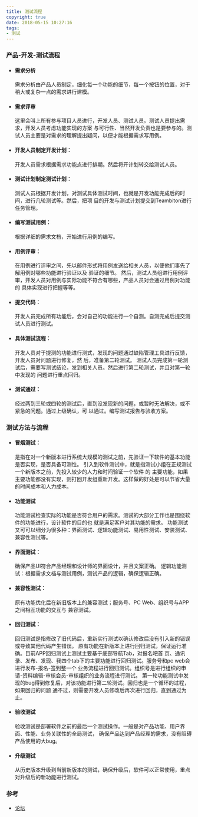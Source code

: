```yaml
---
title: 测试流程
copyright: true
date: 2018-05-15 10:27:16
tags:
- 测试
---
```


### 产品-开发-测试流程   

- #### 需求分析

   需求分析由产品人员制定，细化每一个功能的细节，每一个按钮的位置，对于稍大或复杂一点的需求进行建模。  

- #### 需求评审

  这里会叫上所有参与项目人员进行，开发人员、测试人员。测试人员提出需求，开发人员考虑功能实现的方案 与可行性、当然开发负责也是要参与的。测试人员主要是对需求的理解提出疑问，以便才能根据需求写用例。

- #### 开发人员制定开发计划：

  开发人员需求根据需求功能点进行排期。然后将开计划转交给测试人员。  

- #### 测试计划制定测试计划： 

   测试人员根据开发计划，对测试具体测试时间，也就是开发功能完成后的时间，进行几轮测试等。然后，把项 目的开发与测试计划提交到Teambiton进行任务管理。

- #### 编写测试用例：  

  根据详细的需求文档，开始进行用例的编写。  

- #### 用例评审：  

  在用例进行评审之间，先以邮件形式将用例发送给相关人员，以便他们事先了解用例对哪些功能进行验证以及 验证的细节。  然后，测试人员组进行用例评审，开发人员对用例与实际功能不符合有哪些，产品人员对会通过用例对功能的 具体实现进行把握等等。  

- #### 提交代码：  

  开发人员完成所有功能后，会对自己的功能进行一个自测。自测完成后提交测试人员进行测试。  

- #### 具体测试流程： 

   开发人员对于提测的功能进行测式，发现的问题通过缺陷管理工具进行反馈，开发人员对问题进行修复，然 后，准备第二轮测试。  测试人员完成第一轮测试后，需要写测试结论，发到相关人员。然后进行第二轮测试，并且对第一轮中发现的 问题进行重点回归。  

- #### 测试通过：  

  经过两到三轮或四轮的测试后，直到没发现新的问题，或暂时无法解决，或不紧急的问题。通过上级确认，可 以通过。编写测试报告与验收方案。  

### 测试方法与流程

- #### 冒烟测试：

  是指在对一个新版本进行系统大规模的测试之前，先验证一下软件的基本功能是否实现，是否具备可测性。  引入到软件测试中，就是指测试小组在正规测试一个新版本之前，先投入较少的人力和时间验证一个软件 的 主要功能，如果主要功能都没有实现，则打回开发组重新开发。这样做的好处是可以节省大量的时间成本和人力成本。  

- #### 功能测试  

  功能测试检查实际的功能是否符合用户的需求。测试的大部分工作也是围绕软件的功能进行，设计软件的目的也 就是满足客户对其功能的需求。  功能测试又可可以细分为很多种：界面测试、逻辑功能测试、易用性测试、安装测试、兼容性测试等。  

- #### 界面测试：

  确保产品UI符合产品经理和设计师的界面设计，并且文案正确。  逻辑功能测试：根据需求文档与测试用例，测试产品的逻辑，确保逻辑正确。  

- #### 兼容性测试：

  原有功能优化后在新旧版本上的兼容测试；服务号、PC Web、组织号与APP之间相互功能的交互与 兼容测试。  

- #### 回归测试：  

  回归测试是指修改了旧代码后，重新实行测试以确认修改后没有引入新的错误或导致其他代码产生错误。  原有功能在新版本上进行回归测试，保证运行准确。目前APP回归测试上测试主要基于底部导航Tab，对报名吧首 页、通讯录、发布、发现、我四个tab下的主要功能进行回归测试。服务号和pc web会进行发布-报名-签到整一个 业务流程进行回归测试。组织号是进行组织的申请-资料编辑-审核会员-审核组织的业务流程进行测试。   第一轮功能测试中发现的bug得到修复后，对该功能进行第二轮测试。回归也是一个循环的过程，如果回归的问题 通不过，则需要开发人员修改后再次进行回归，直到通过为止。  

- #### 验收测试

  验收测试是部署软件之前的最后一个测试操作。一般是对产品功能、用户界面、性能、业务关联性的全局测试， 确保产品达到产品经理的需求，没有阻碍产品使用的大bug。  

- #### 升级测试  

  从历史版本升级到当前新版本的测试，确保升级后，软件可以正常使用，重点对升级后的新功能进行测试。 

### 参考
- [论坛](http://bbs.51testing.com/thread-1173775-1-1.html)